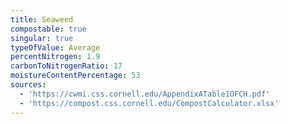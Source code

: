 ```yaml
---
title: Seaweed
compostable: true
singular: true
typeOfValue: Average
percentNitrogen: 1.9
carbonToNitrogenRatio: 17
moistureContentPercentage: 53
sources:
  - 'https://cwmi.css.cornell.edu/AppendixATable1OFCH.pdf'
  - 'https://compost.css.cornell.edu/CompostCalculator.xlsx'
---
```



